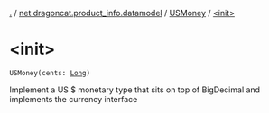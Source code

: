[.](../../index.md) / [net.dragoncat.product_info.datamodel](../index.md) / [USMoney](index.md) / [&lt;init&gt;](./-init-.md)

# &lt;init&gt;

`USMoney(cents: `[`Long`](https://kotlinlang.org/api/latest/jvm/stdlib/kotlin/-long/index.html)`)`

Implement a US $ monetary type that sits on top of BigDecimal and implements the currency interface

